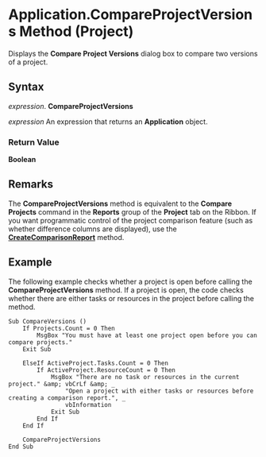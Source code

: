 
# Application.CompareProjectVersions Method (Project)

Displays the  **Compare Project Versions** dialog box to compare two versions of a project.


## Syntax

 _expression_. **CompareProjectVersions**

 _expression_ An expression that returns an **Application** object.


### Return Value

 **Boolean**


## Remarks

The  **CompareProjectVersions** method is equivalent to the **Compare Projects** command in the **Reports** group of the **Project** tab on the Ribbon. If you want programmatic control of the project comparison feature (such as whether difference columns are displayed), use the **[CreateComparisonReport](55b423a7-4613-e1ba-c1b8-e790e74694e7.md)** method.


## Example

The following example checks whether a project is open before calling the  **CompareProjectVersions** method. If a project is open, the code checks whether there are either tasks or resources in the project before calling the method.


```
Sub CompareVersions () 
    If Projects.Count = 0 Then 
        MsgBox "You must have at least one project open before you can compare projects." 
    Exit Sub 
 
    ElseIf ActiveProject.Tasks.Count = 0 Then 
        If ActiveProject.ResourceCount = 0 Then 
            MsgBox "There are no task or resources in the current project." &amp; vbCrLf &amp; _ 
                "Open a project with either tasks or resources before creating a comparison report.", _ 
                vbInformation 
            Exit Sub 
        End If 
    End If 
 
    CompareProjectVersions 
End Sub
```

